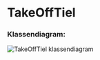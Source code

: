 # TakeOffTiel
### Klassendiagram:
![TakeOffTiel klassendiagram](https://github.com/SemSmits/TakeOffTiel/assets/144692282/1c2f0f2d-2508-43ed-8550-058efb853404)
